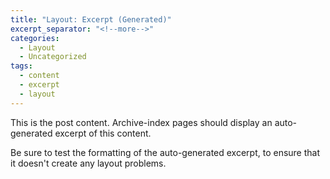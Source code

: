 ```yaml
---
title: "Layout: Excerpt (Generated)"
excerpt_separator: "<!--more-->"
categories:
  - Layout
  - Uncategorized
tags:
  - content
  - excerpt
  - layout
---
```


This is the post content. Archive-index pages should display an auto-generated
excerpt of this content.

<!--more-->

Be sure to test the formatting of the auto-generated excerpt, to ensure that it
doesn't create any layout problems.
